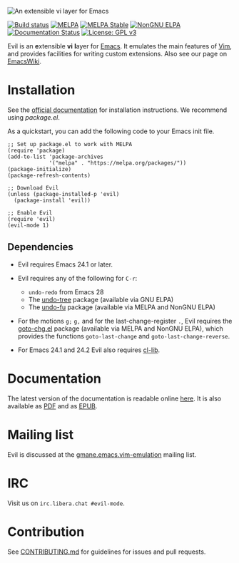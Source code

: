 ![An extensible vi layer for Emacs](https://raw.githubusercontent.com/emacs-evil/evil/master/doc/logo.png)

[![Build status](https://github.com/emacs-evil/evil/actions/workflows/test.yml/badge.svg)](https://github.com/emacs-evil/evil/actions/workflows/test.yml)
[![MELPA](https://melpa.org/packages/evil-badge.svg)](https://melpa.org/#/evil)
[![MELPA Stable](https://stable.melpa.org/packages/evil-badge.svg)](https://stable.melpa.org/#/evil)
[![NonGNU ELPA](http://elpa.nongnu.org/nongnu/evil.svg)](http://elpa.nongnu.org/nongnu/evil.html)
[![Documentation Status](https://readthedocs.org/projects/evil/badge/?version=latest)](https://evil.readthedocs.io/en/latest/?badge=latest)
[![License: GPL v3](https://img.shields.io/badge/License-GPL%20v3-blue.svg)](https://www.gnu.org/licenses/gpl-3.0)

Evil is an **e**xtensible **vi** **l**ayer
for [Emacs](http://www.gnu.org/software/emacs/). It emulates the main features
of [Vim](http://www.vim.org/), and provides facilities for writing custom
extensions. Also see our page on [EmacsWiki](http://emacswiki.org/emacs/Evil).

# Installation

See the 
[official documentation](https://evil.readthedocs.io/en/latest/overview.html#installation-via-package-el)
for installation instructions. We recommend using *package.el*.

As a quickstart, you can add the following code to your Emacs init
file.

```elisp
;; Set up package.el to work with MELPA
(require 'package)
(add-to-list 'package-archives
             '("melpa" . "https://melpa.org/packages/"))
(package-initialize)
(package-refresh-contents)

;; Download Evil
(unless (package-installed-p 'evil)
  (package-install 'evil))

;; Enable Evil
(require 'evil)
(evil-mode 1)
```

## Dependencies

* Evil requires Emacs 24.1 or later.

* Evil requires any of the following for `C-r`:
  * `undo-redo` from Emacs 28
  * The [undo-tree] package (available via GNU ELPA)
  * The [undo-fu] package (available via MELPA and NonGNU ELPA)

* For the motions `g;` `g,` and for the last-change-register `.`, Evil
  requires the [goto-chg.el](https://github.com/emacs-evil/goto-chg)
  package (available via MELPA and NonGNU ELPA), which provides the
  functions `goto-last-change` and `goto-last-change-reverse`.

* For Emacs 24.1 and 24.2 Evil also requires
  [cl-lib](https://elpa.gnu.org/packages/cl-lib.html).

# Documentation

The latest version of the documentation is readable online
[here](https://evil.readthedocs.io/en/latest/index.html). It is also
available as
[PDF](https://evil.readthedocs.io/_/downloads/en/stable/pdf/) and
as [EPUB](https://evil.readthedocs.io/_/downloads/en/stable/epub/).

# Mailing list

Evil is discussed at the
[gmane.emacs.vim-emulation](http://lists.ourproject.org/cgi-bin/mailman/listinfo/implementations-list)
mailing list.

# IRC

Visit us on `irc.libera.chat #evil-mode`.

# Contribution

See
[CONTRIBUTING.md](https://github.com/emacs-evil/evil/blob/master/CONTRIBUTING.md)
for guidelines for issues and pull requests.

[undo-tree]: https://gitlab.com/tsc25/undo-tree
[undo-fu]: https://codeberg.org/ideasman42/emacs-undo-fu
